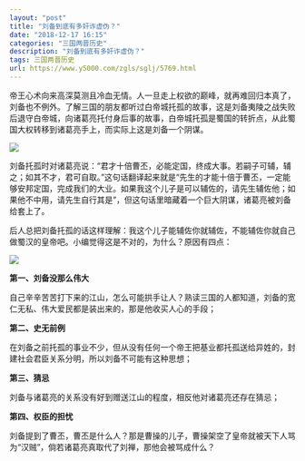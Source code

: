 ```yaml
---
layout: "post"
title: "刘备到底有多奸诈虚伪？"
date: "2018-12-17 16:15"
categories: "三国两晋历史"
description: "刘备到底有多奸诈虚伪？"
tags: 三国两晋历史
url: https://www.y5000.com/zgls/sglj/5769.html
---
```






帝王心术向来高深莫测且冷血无情。人一旦走上权欲的巅峰，就再难回归本真了，刘备也不例外。了解三国的朋友都听过白帝城托孤的故事，这是刘备夷陵之战失败后退守白帝城，向诸葛亮托付身后事的故事，白帝城托孤是蜀国的转折点，从此蜀国大权转移到诸葛亮手上，而实际上这是刘备一个阴谋。

![](https://img.y5000.com/uploads/allimg/161123/1G3441S4-0.jpg)

刘备托孤时对诸葛亮说：“君才十倍曹丕，必能定国，终成大事。若嗣子可辅，辅之；如其不才，君可自取。”这句话翻译起来就是“先生的才能十倍于曹丕，一定能够安邦定国，完成我们的大业。如果我这个儿子是可以辅佐的，请先生辅佐他；如果他不中用，请先生自行其是”，但这句话里暗藏着一个巨大阴谋，诸葛亮被刘备给套上了。

后人总把刘备托孤的话这样理解：我这个儿子能辅佐你就辅佐，不能辅佐你就自己做蜀汉的皇帝吧。小编觉得这是不对的，为什么？原因有四点：

![](https://img.y5000.com/uploads/allimg/161123/1G3445942-1.jpg)

**第一、刘备没那么伟大**

自己辛辛苦苦打下来的江山，怎么可能拱手让人？熟读三国的人都知道，刘备的宽仁无私、伟大爱民都是装出来的，那是他收买人心的手段；

**第二、史无前例**

在刘备之前托孤的事业不少，但从没有任何一个帝王把基业都托孤送给异姓的，封建社会君臣关系分明，所以刘备不可能有这种思想；

**第三、猜忌**

刘备与诸葛亮的关系没有好到赠送江山的程度，相反他对诸葛亮还存在猜忌；

**第四、权臣的担忧**

刘备提到了曹丕，曹丕是什么人？那是曹操的儿子，曹操架空了皇帝就被天下人骂为“汉贼”，倘若诸葛亮真取代了刘禅，那他会被骂成什么？
